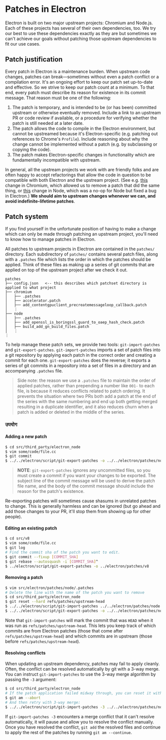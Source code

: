 # Patches in Electron

Electron is built on two major upstream projects: Chromium and Node.js. Each of these projects has several of their own dependencies, too. We try our best to use these dependencies exactly as they are but sometimes we can't achieve our goals without patching those upstream dependencies to fit our use cases.

## Patch justification

Every patch in Electron is a maintenance burden. When upstream code changes, patches can break—sometimes without even a patch conflict or a compilation error. It's an ongoing effort to keep our patch set up-to-date and effective. So we strive to keep our patch count at a minimum. To that end, every patch must describe its reason for existence in its commit message. That reason must be one of the following:

1. The patch is temporary, and is intended to be (or has been) committed upstream or otherwise eventually removed. Include a link to an upstream PR or code review if available, or a procedure for verifying whether the patch is still needed at a later date.
2. The patch allows the code to compile in the Electron environment, but cannot be upstreamed because it's Electron-specific (e.g. patching out references to Chrome's `Profile`). Include reasoning about why the change cannot be implemented without a patch (e.g. by subclassing or copying the code).
3. The patch makes Electron-specific changes in functionality which are fundamentally incompatible with upstream.

In general, all the upstream projects we work with are friendly folks and are often happy to accept refactorings that allow the code in question to be compatible with both Electron and the upstream project. (See e.g. [this](https://chromium-review.googlesource.com/c/chromium/src/+/1637040) change in Chromium, which allowed us to remove a patch that did the same thing, or [this](https://github.com/nodejs/node/pull/22110) change in Node, which was a no-op for Node but fixed a bug in Electron.) **We should aim to upstream changes whenever we can, and avoid indefinite-lifetime patches**.

## Patch system

If you find yourself in the unfortunate position of having to make a change which can only be made through patching an upstream project, you'll need to know how to manage patches in Electron.

All patches to upstream projects in Electron are contained in the `patches/` directory. Each subdirectory of `patches/` contains several patch files, along with a `.patches` file which lists the order in which the patches should be applied. Think of these files as making up a series of git commits that are applied on top of the upstream project after we check it out.

```text
patches
├── config.json   <-- this describes which patchset directory is applied to what project
├── chromium
│   ├── .patches
│   ├── accelerator.patch
│   ├── add_contentgpuclient_precreatemessageloop_callback.patch
│   ⋮
├── node
│   ├── .patches
│   ├── add_openssl_is_boringssl_guard_to_oaep_hash_check.patch
│   ├── build_add_gn_build_files.patch
│   ⋮
⋮
```

To help manage these patch sets, we provide two tools: `git-import-patches` and `git-export-patches`. `git-import-patches` imports a set of patch files into a git repository by applying each patch in the correct order and creating a commit for each one. `git-export-patches` does the reverse; it exports a series of git commits in a repository into a set of files in a directory and an accompanying `.patches` file.

> Side note: the reason we use a `.patches` file to maintain the order of applied patches, rather than prepending a number like `001-` to each file, is because it reduces conflicts related to patch ordering. It prevents the situation where two PRs both add a patch at the end of the series with the same numbering and end up both getting merged resulting in a duplicate identifier, and it also reduces churn when a patch is added or deleted in the middle of the series.

### उपयोग

#### Adding a new patch

```bash
$ cd src/third_party/electron_node
$ vim some/code/file.cc
$ git commit
$ ../../electron/script/git-export-patches -o ../../electron/patches/node
```

> **NOTE**: `git-export-patches` ignores any uncommitted files, so you must create a commit if you want your changes to be exported. The subject line of the commit message will be used to derive the patch file name, and the body of the commit message should include the reason for the patch's existence.

Re-exporting patches will sometimes cause shasums in unrelated patches to change. This is generally harmless and can be ignored (but go ahead and add those changes to your PR, it'll stop them from showing up for other people).

#### Editing an existing patch

```bash
$ cd src/v8
$ vim some/code/file.cc
$ git log
# Find the commit sha of the patch you want to edit.
$ git commit --fixup [COMMIT_SHA]
$ git rebase --autosquash -i [COMMIT_SHA]^
$ ../electron/script/git-export-patches -o ../electron/patches/v8
```

#### Removing a patch

```bash
$ vim src/electron/patches/node/.patches
# Delete the line with the name of the patch you want to remove
$ cd src/third_party/electron_node
$ git reset --hard refs/patches/upstream-head
$ ../../electron/script/git-import-patches ../../electron/patches/node
$ ../../electron/script/git-export-patches -o ../../electron/patches/node
```

Note that `git-import-patches` will mark the commit that was `HEAD` when it was run as `refs/patches/upstream-head`. This lets you keep track of which commits are from Electron patches (those that come after `refs/patches/upstream-head`) and which commits are in upstream (those before `refs/patches/upstream-head`).

#### Resolving conflicts

When updating an upstream dependency, patches may fail to apply cleanly. Often, the conflict can be resolved automatically by git with a 3-way merge. You can instruct `git-import-patches` to use the 3-way merge algorithm by passing the `-3` argument:

```bash
$ cd src/third_party/electron_node
# If the patch application failed midway through, you can reset it with:
$ git am --abort
# And then retry with 3-way merge:
$ ../../electron/script/git-import-patches -3 ../../electron/patches/node
```

If `git-import-patches -3` encounters a merge conflict that it can't resolve automatically, it will pause and allow you to resolve the conflict manually. Once you have resolved the conflict, `git add` the resolved files and continue to apply the rest of the patches by running `git am --continue`.

